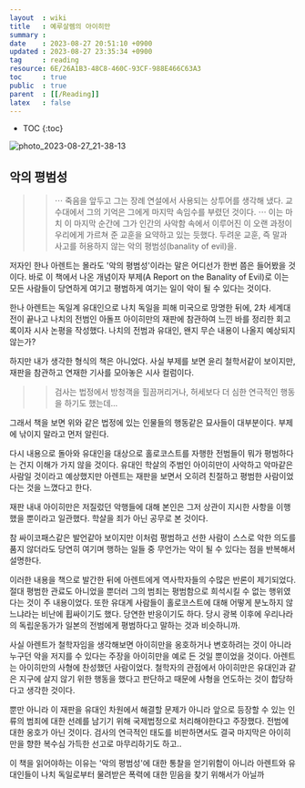 ```yaml
---
layout  : wiki
title   : 예루살렘의 아이히만 
summary : 
date    : 2023-08-27 20:51:10 +0900
updated : 2023-08-27 23:35:34 +0900
tag     : reading
resource: 6E/26A1B3-48C8-460C-93CF-988E466C63A3
toc     : true
public  : true
parent  : [[/Reading]]
latex   : false
---
```

* TOC
{:toc}

![photo_2023-08-27_21-38-13](https://github.com/Voyager003/PracticeCode/assets/85725033/5f9a1f2e-9f10-4569-b4dc-a60104b8d21e)

## 악의 평범성

>> ⋯ 죽음을 앞두고 그는 장례 연설에서 사용되는 상투어를 생각해 냈다. 교수대에서 그의 기억은 그에게 마지막 속임수를 부렸던 것이다. ⋯ 이는 마치 이 마지막 순간에 그가 인간의 사악함 속에서 이루어진 이 오랜 과정이 우리에게 가르쳐 준 교훈을 요약하고 있는 듯했다. 두려운 교훈, 즉 말과 사고를 허용하지 않는 악의 평범성(banality of evil)을.

저자인 한나 아렌트는 몰라도 '악의 평범성'이라는 말은 어디선가 한번 쯤은 들어봤을 것이다. 바로 이 책에서 나온 개념이자 부제(A Report on the Banality of Evil)로 이는 모든 사람들이 당연하게 여기고 평범하게 여기는 일이 악이 될 수 있다는 것이다. 

한나 아렌트는 독일계 유대인으로 나치 독일을 피해 미국으로 망명한 뒤에, 2차 세계대전이 끝나고 나치의 전범인 아돌프 아이히만의 재판에 참관하여 느낀 바를 정리한 회고록이자 시사 논평을 작성했다. 나치의 전범과 유대인, 왠지 무슨 내용이 나올지 예상되지 않는가? 

하지만 내가 생각한 형식의 책은 아니었다. 사실 부제를 보면 윤리 철학서같이 보이지만, 재판을 참관하고 연재한 기사를 모아놓은 시사 컬럼이다.

>> 검사는 법정에서 방청객을 힐끔꺼리거나, 허세보다 더 심한 연극적인 행동을 하기도 했는데... 

그래서 책을 보면 위와 같은 법정에 있는 인물들의 행동같은 묘사들이 대부분이다. 부제에 낚이지 말라고 먼저 알린다.

다시 내용으로 돌아와 유대인을 대상으로 홀로코스트를 자행한 전범들이 뭐가 평범하다는 건지 이해가 가지 않을 것이다. 유대인 학살의 주범인 아이히만이 사악하고 악마같은 사람일 것이라고 예상했지만 아렌트는 재판을 보면서 오히려 친절하고 평범한 사람이었다는 것을 느꼈다고 한다.

재판 내내 아이히만은 저질렀던 악행들에 대해 본인은 그저 상관이 지시한 사항을 이행했을 뿐이라고 일관했다. 학살을 죄가 아닌 공무로 본 것이다.

참 싸이코패스같은 발언같아 보이지만 이처럼 평범하고 선한 사람이 스스로 악한 의도를 품지 않더라도 당연히 여기며 행하는 일들 중 무언가는 악이 될 수 있다는 점을 반복해서 설명한다. 

이러한 내용을 책으로 발간한 뒤에 아렌트에게 역사학자들의 수많은 반론이 제기되었다. 절대 평범한 관료도 아니었을 뿐더러 그의 범죄는 평범함으로 희석시킬 수 없는 행위였다는 것이 주 내용이었다. 또한 유대계 사람들이 홀로코스트에 대해 어떻게 분노하지 않느냐라는 비난에 휩싸이기도 했다. 당연한 반응이기도 하다. 당시 광복 이후에 우리나라의 독립운동가가 일본의 전범에게 평범하다고 말하는 것과 비슷하니까.

사실 아렌트가 철학자임을 생각해보면 아이히만을 옹호하거나 변호하려는 것이 아니라 누구던 악을 저지를 수 있다는 주장을 아이히만을 예로 든 것일 뿐이었을 것이다. 아렌트는 아이히만의 사형에 찬성했던 사람이었다. 철학자의 관점에서 아이히만은 유대인과 같은 지구에 살지 않기 위한 행동을 했다고 판단하고 때문에 사형을 언도하는 것이 합당하다고 생각한 것이다. 

뿐만 아니라 이 재판을 유대인 차원에서 해결할 문제가 아니라 앞으로 등장할 수 있는 인류의 범죄에 대한 선례를 남기기 위해 국제법정으로 처리해야한다고 주장했다. 전범에 대한 옹호가 아닌 것이다. 검사의 연극적인 태도를 비판하면서도 결국 마지막은 아이히만을 향한 복수심 가득한 선고로 마무리하기도 하고..

이 책을 읽어야하는 이유는 '악의 평범성'에 대한 통찰을 얻기위함이 아니라 아렌트와 유대인들이 나치 독일로부터 물려받은 폭력에 대한 믿음을 찾기 위해서가 아닐까


